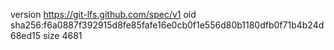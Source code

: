 version https://git-lfs.github.com/spec/v1
oid sha256:f6a0887f392915d8fe85fafe16e0cb0f1e556d80b1180dfb0f71b4b24d68ed15
size 4681
